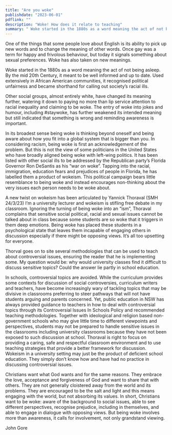 ```yaml
---
title: "Are you woke"
publishdate: "2023-06-01"
pdflink: ""
description: "Woke! How does it relate to teaching"
summary: " Woke started in the 1880s as a word meaning the act of not being asleep. How does it relate to teaching today?"
---
```

One of the things that some people love about English is its ability to pick up new words and to change the meaning of other words. Once gay was a term for happy and frivolous behaviour, but today it signals something about sexual preferences. Woke has also taken on new meanings.

Woke started in the 1880s as a word meaning the act of not being asleep. By the mid 20th Century, it meant to be well informed and up to date. Used extensively in African American communities, it recognised political unfairness and became shorthand for calling out society’s racial ills. 

Other social groups, almost entirely white, have changed its meaning further, watering it down to paying no more than lip service attention to racial inequality and claiming to be woke. The entry of woke into jokes and humour, including #staywoke, has further weakened its intended meaning but still indicated that something is wrong and reminding awareness is important. 

In its broadest sense being woke is thinking beyond oneself and being aware about how you fit into a global system that is bigger than you. In considering racism, being woke is first an acknowledgement of the problem. But this is not the view of some politicians in the United States who have broadly aligned being woke with left-wing politics. It has been listed with other social ills to be addressed by the Republican party’s Florida Governor Ron DeSantis as his “war on woke”. Tapping into the racial, immigration, education fears and prejudices of people in Florida, he has labelled them a product of wokeism. This political campaign bears little resemblance to being woke and instead encourages non-thinking about the very issues each person needs to be woke about.

A new twist on wokeism has been articulated by Yannick Thoraval  (SMH 24/3/23) I’m a university lecturer and wokeism is stifling free debate in my classroom. Ignoring the turning of being woke into an “ism”, Thoraval complains that sensitive social political, racial and sexual issues cannot be talked about in class because some students are so woke that it triggers in them deep emotions. Being woke has placed these students in a psychological state that leaves them incapable of engaging others in discussion especially if there might be opposing views. It’s all too upsetting for everyone.  

Thorval goes on to site several methodologies that can be used to teach about controversial issues, ensuring the reader that he is implementing some. My question would be: why would university classes find it difficult to discuss sensitive topics? Could the answer lie partly in school education.

In schools, controversial topics are avoided. While the curriculum provides some contexts for discussion of social controversies, curriculum writers and teachers, have become increasingly wary of tackling topics that may be divisive in classrooms preferring to steer  pathways that will not have students arguing and parents concerned. Yet, public education in NSW has always provided guidance to teachers in how to deal with controversial topics through its Controversial Issues In Schools Policy and recommended teaching methodologies. Together with ideological and religion based non-government schools who may give little time to different viewpoints and perspectives, students may not be prepared to handle sensitive issues in the classrooms including university classrooms because they have not been exposed to such discussion at school. Thoraval is right to focus on providing a caring, safe and respectful classroom environment and to use teaching strategies that provide a better framework for discussion. Wokeism in a university setting may just be the product of deficient school education. They simply don’t know how and have had no practice in discussing controversial issues.  

Christians want what God wants and for the same reasons. They embrace the love, acceptance and forgiveness of God and want to share that with others. They are not generally cloistered away from the world and its problems. They are encouraged to be the salt and light and this means engaging with the world, but not absorbing its values. In short, Christians want to be woke: aware of the background to social issues, able to see different perspectives, recognise prejudice, including in themselves, and able to engage in dialogue with opposing views. But being woke involves more than awareness, it calls for involvement, not only grandstand viewing.   

John Gore
